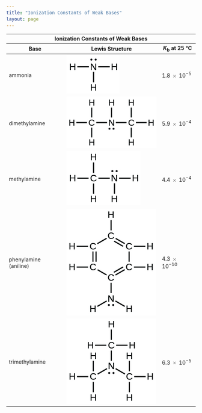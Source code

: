 ```yaml
---
title: "Ionization Constants of Weak Bases"
layout: page
---
```



<table summary="A table of three columns is titled &#x201C;Ionization Constants of Weak Bases.&#x201D; From left to right, the column headings are &#x201C;Base, Lewis Structure, and K subscript b at 25 degrees Celsius. From left to right the first row contains &#x201C;ammonia,&#x201D; an image of its Lewis Structure, and 1.8 times ten to the negative fifth power. The Lewis Structure is the letter N with two side by side dots above it. A line connected to the letter H stems from the left, right, and bottom of the central N. The second row contains &#x201C;dimethylamine,&#x201D; an image of its Lewis Structure, and 5.9 times ten to the negative fourth power. The Lewis Structure is the letter N with two side by side dots below it. A line connects upward to the letter H. Lines from the left and right of the central N connect to a C on both sides. Each C has an H connected above, below, and to the exterior of the structure. The third row contains &#x201C;methylamine,&#x201D; an image of its Lewis Structure, and 4.4 times ten to the negative fourth power. The Lewis Structure is the letter N with two side by side dots above it. Two lines stem from this N and connect to an H to the right and below. A line stems from the left of the N connecting to the letter C. This C has an H connected above, below, and to the left. The fourth row contains &#x201C;phenylamine (aniline),&#x201D; an image of its Lewis Structure, and 4.3 times ten to the negative tenth power. The Lewis Structure is the letter N with two side by side dots below it. Two lines stem diagonally from the bottom of the N connecting to an H to the left and another to the right. A line stems upward from the N connecting to a C which is the lowest corner of a hexagon with the letter C at each of its 6 corners. The bottom-most C has 1 line connecting it to the next C to the left, and two lines connecting it to the C to its right. The 6 sides of the hexagon repeat this pattern, alternating single and double lines. Excluding the Bottom-most C, every other C has a line connecting it to an H extending outward from the center of the hexagon. The fifth row contains &#x201C;trimethylamine,&#x201D; an image of its Lewis Structure, and 6.3 times ten to the negative fifth power. The Lewis Structure is a Central N with two dots below it and lines stemming from the top, the left, and the right each connecting to a separate letter C. Each C has three lines connecting to a unique letter H for each line." class="span-all"><thead>
<tr valign="middle">
<th colspan="3">Ionization Constants of Weak Bases</th>
</tr>
<tr valign="middle">
<th>Base</th>
<th>Lewis Structure</th>
<th><em>K</em><sub>b</sub> at 25 °C</th>
</tr>
</thead><tbody>
<tr valign="middle">
<td>ammonia</td>
<td><span data-type="media" data-alt=" "><img src="../resources/CNX_Chem_00_II_lsammonia_img.jpg" alt=" " /></span></td>
<td>1.8 <math xmlns="http://www.w3.org/1998/Math/MathML"><mo>×</mo></math> 10<sup>−5</sup></td>
</tr>
<tr valign="middle">
<td>dimethylamine</td>
<td>
<span data-type="media" data-alt="&#xA0;">
<img src="../resources/CNX_Chem_00_II_lsdimethyl_img.jpg" alt="&#xA0;" />
</span>
</td>
<td>5.9 <math xmlns="http://www.w3.org/1998/Math/MathML"><mo>×</mo></math> 10<sup>−4</sup></td>
</tr>
<tr valign="middle">
<td>methylamine</td>
<td><span data-type="media" data-alt="&#xA0;"><img src="../resources/CNX_Chem_00_II_lsmethylam_img.jpg" alt="&#xA0;" /></span></td>
<td>4.4 <math xmlns="http://www.w3.org/1998/Math/MathML"><mo>×</mo></math> 10<sup>−4</sup></td>
</tr>
<tr valign="middle">
<td>phenylamine (aniline)</td>
<td>
<span data-type="media" data-alt="&#xA0;">
<img src="../resources/CNX_Chem_00_II_lsphenylam_img.jpg" alt="&#xA0;" />
</span></td>
<td>4.3 <math xmlns="http://www.w3.org/1998/Math/MathML"><mo>×</mo></math> 10<sup>−10</sup></td>
</tr>
<tr valign="middle">
<td>trimethylamine</td>
<td><span data-type="media" data-alt="&#xA0;"><img src="../resources/CNX_Chem_00_II_lstrimethy_img.jpg" alt="&#xA0;" /></span></td>
<td>6.3 <math xmlns="http://www.w3.org/1998/Math/MathML"><mo>×</mo></math> 10<sup>−5</sup></td>
</tr>
</tbody></table>

